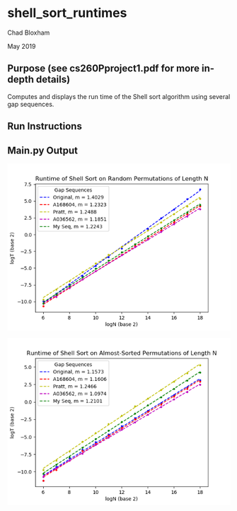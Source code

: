 # shell_sort_runtimes
Chad Bloxham

May 2019

## Purpose (see cs260Pproject1.pdf for more in-depth details)
Computes and displays the run time of the Shell sort algorithm using several gap sequences.

## Run Instructions

## Main.py Output

![rand_times](https://github.com/chadbloxham/shell_sort_runtimes/blob/master/rand_perm.png)

![as_times](https://github.com/chadbloxham/shell_sort_runtimes/blob/master/as_perm.png)
